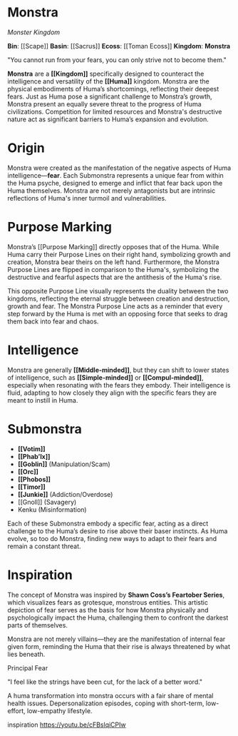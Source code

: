 <!-- wiki-header-section:start -->
# Monstra
_Monster Kingdom_

<!-- wiki-header-section:end -->

<!-- not-for-live-publishing:start -->
<!-- obsidian-pull:start -->
**Bin**: [[Scape]]
**Basin**: [[Sacrus]]
**Ecoss**: [[Toman Ecoss]]
**Kingdom**: **Monstra**

"You cannot run from your fears, you can only strive not to become them."

**Monstra** are a **[[Kingdom]]** specifically designed to counteract the intelligence and versatility of the **[[Huma]]** kingdom. Monstra are the physical embodiments of Huma’s shortcomings, reflecting their deepest fears. Just as Huma pose a significant challenge to Monstra’s growth, Monstra present an equally severe threat to the progress of Huma civilizations. Competition for limited resources and Monstra's destructive nature act as significant barriers to Huma’s expansion and evolution.

# Origin

Monstra were created as the manifestation of the negative aspects of Huma intelligence—**fear**. Each Submonstra represents a unique fear from within the Huma psyche, designed to emerge and inflict that fear back upon the Huma themselves. Monstra are not merely antagonists but are intrinsic reflections of Huma's inner turmoil and vulnerabilities.

# Purpose Marking

Monstra’s [[Purpose Marking]] directly opposes that of the Huma. While Huma carry their Purpose Lines on their right hand, symbolizing growth and creation, Monstra bear theirs on the left hand. Furthermore, the Monstra Purpose Lines are flipped in comparison to the Huma's, symbolizing the destructive and fearful aspects that are the antithesis of the Huma's rise.

This opposite Purpose Line visually represents the duality between the two kingdoms, reflecting the eternal struggle between creation and destruction, growth and fear. The Monstra Purpose Line acts as a reminder that every step forward by the Huma is met with an opposing force that seeks to drag them back into fear and chaos.

# Intelligence

Monstra are generally **[[Middle-minded]]**, but they can shift to lower states of intelligence, such as **[[Simple-minded]]** or **[[Compul-minded]]**, especially when resonating with the fears they embody. Their intelligence is fluid, adapting to how closely they align with the specific fears they are meant to instill in Huma.

# Submonstra

- **[[Votim]]**
- **[[Phab’Ix]]**
- **[[Goblin]]** (Manipulation/Scam)
- **[[Orc]]**
- **[[Phobos]]**
- **[[Timor]]**
- **[[Junkie]]** (Addiction/Overdose)
- [[Gnoll]] (Savagery)
- Kenku (Misinformation)

Each of these Submonstra embody a specific fear, acting as a direct challenge to the Huma’s desire to rise above their baser instincts. As Huma evolve, so too do Monstra, finding new ways to adapt to their fears and remain a constant threat.

# Inspiration

The concept of Monstra was inspired by **Shawn Coss’s Feartober Series**, which visualizes fears as grotesque, monstrous entities. This artistic depiction of fear serves as the basis for how Monstra physically and psychologically impact the Huma, challenging them to confront the darkest parts of themselves.

Monstra are not merely villains—they are the manifestation of internal fear given form, reminding the Huma that their rise is always threatened by what lies beneath.







Principal Fear







"I feel like the strings have been cut, for the lack of a better word."

A huma transformation into monstra occurs with a fair share of mental health issues. Depersonalization episodes, coping with short-term, low-effort, low-empathy lifestyle.

inspiration https://youtu.be/cFBslqiCPIw
<!-- obsidian-pull:end -->
<!-- not-for-live-publishing:end -->